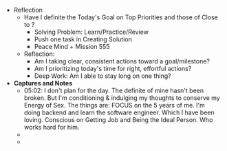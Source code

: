 - Reflection
	- Have I definite the Today's Goal on Top Priorities and those of Close to ?
		- Solving Problem: Learn/Practice/Review
		- Push one task in Creating Solution
		- Peace Mind + Mission 555
	- Reflection:
		- Am I taking clear, consistent actions toward a goal/milestone?
		- Am I prioritizing today's time for right, effortful actions?
		- Deep Work: Am I able to stay long on one thing?
- **Captures and Notes**
	- 05:02: I don't plan for the day. The definite of mine hasn't been broken. But I'm conditioning & indulging my thoughts to conserve my Energy of Sex. The things are: FOCUS on the 5 years of me. I'm doing backend and learn the software engineer. Which I have been loving. Conscious on Getting Job and Being the Ideal Person. Who works hard for him.
	-
	-